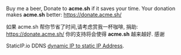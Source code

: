 Buy me a beer, Donate to **acme.sh** if it saves your time. Your donation makes **acme.sh** better: https://donate.acme.sh/

如果 acme.sh 帮你节省了时间,请考虑赏我一杯咖啡, 捐助: https://donate.acme.sh/
你的支持将会使得 **acme.sh** 越来越好.
感谢

StaticIP.io DDNS [dynamic IP to static IP Address](https://staticIP.io/).